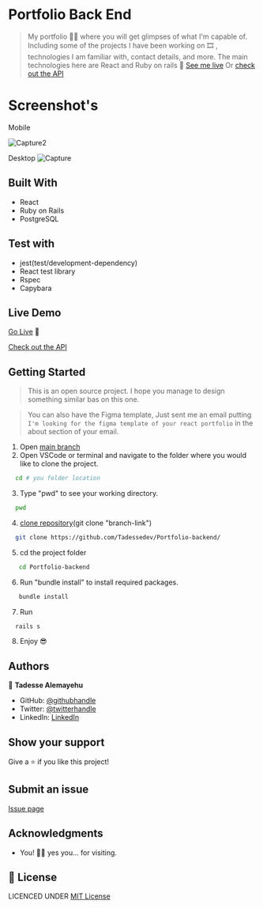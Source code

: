 # Portfolio Back End

> My portfolio ✋🏼 where you will get glimpses of what I'm capable of. Including some of the projects I have been working on 🎞 , technologies I am familiar with, contact details, and more. The main technologies here are React and Ruby on rails 🙌 [See me live](https://www.tadesse.dev) Or [check out the API](https://portfolio.api.tadesse.dev)

# Screenshot's

Mobile

![Capture2](https://user-images.githubusercontent.com/69077061/220669370-7ebf9abc-1116-48e5-812c-eedb48353b2c.PNG)

Desktop
![Capture](https://user-images.githubusercontent.com/69077061/220669388-7dbfaec8-813a-48ff-8584-b521561ca409.PNG)

## Built With

- React
- Ruby on Rails
- PostgreSQL

## Test with

- jest(test/development-dependency)
- React test library
- Rspec
- Capybara

## Live Demo

[Go Live](https://www.tadesse.dev) 🙂

[Check out the API](https://portfolio.api.tadesse.dev)

## Getting Started


> This is an open source project. I hope you manage to design something similar bas on this one.

> You can also have the Figma template, Just sent me an email putting `I'm looking for the figma template of your react portfolio` in the about section of your email.

1. Open [main branch](https://github.com/Tadessedev/Portfolio-backend/)
2. Open VSCode or terminal and navigate to the folder where you would like to clone the project.

  ```bash
    cd # you folder location
  ```

3. Type "pwd" to see your working directory.

  ```bash
    pwd
  ```

4. [clone repository](git@github.com:TadesseDev/Portfolio-backend.git)(git clone "branch-link")

  ```bash
    git clone https://github.com/Tadessedev/Portfolio-backend/
  ```

5. cd the project folder

 ```bash
    cd Portfolio-backend
  ```
6. Run "bundle install" to install required packages.

 ```bash
    bundle install
  ```

7. Run

  ```bash
    rails s
  ```

8. Enjoy 😎

## Authors

👤 **Tadesse Alemayehu**

- GitHub: [@githubhandle](https://github.com/Tadesse-Alemayehu)
- Twitter: [@twitterhandle](https://twitter.com/TadesseWebDev)
- LinkedIn: [LinkedIn](https://www.linkedin.com/in/tadesse-alemayehu-60141a221/)

## Show your support

Give a ⭐️ if you like this project!

## Submit an issue

[Issue page](https://github.com/Tadesse-Alemayehu/portfolio-react/issues)

## Acknowledgments

- You! 🙏🏼 yes you... for visiting.

## 📝 License

LICENCED UNDER [MIT License](LICENSE)
